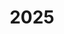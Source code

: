 ---
#This is just for you to quickly see what the file is - it can be anything you want
title: 2025

#This must match the level for the page you want it to appear on
level: Advanced Higher

#This must match the category id for the table the table you wish this to appear in
category: sqapastpapersah

#This must match the subject you wish this to appear in
subject: Chemistry

#There should be an entry here for each column in the table you wish to populate:
Year: 2025
Past Paper:
    - url: "/chemistry/advancedhigher/AH SQA PP/newAH SQA PP/AHchemSQApp2025.pdf"
      link_text: Paper
---